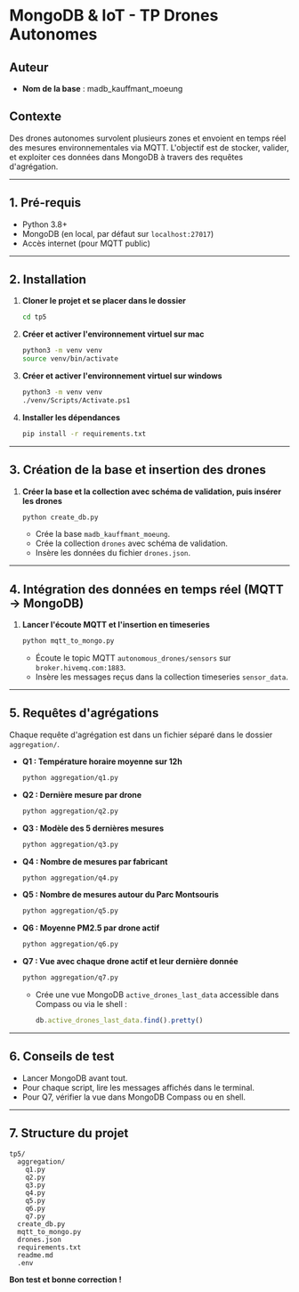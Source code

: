 # MongoDB & IoT - TP Drones Autonomes

## Auteur
- **Nom de la base** : madb_kauffmant_moeung

## Contexte
Des drones autonomes survolent plusieurs zones et envoient en temps réel des mesures environnementales via MQTT. L'objectif est de stocker, valider, et exploiter ces données dans MongoDB à travers des requêtes d'agrégation.

---

## 1. Pré-requis
- Python 3.8+
- MongoDB (en local, par défaut sur `localhost:27017`)
- Accès internet (pour MQTT public)

---

## 2. Installation

1. **Cloner le projet et se placer dans le dossier**
   ```bash
   cd tp5
   ```

2. **Créer et activer l'environnement virtuel sur mac**
   ```bash
   python3 -m venv venv
   source venv/bin/activate
   ```

2. **Créer et activer l'environnement virtuel sur windows**
   ```bash
   python3 -m venv venv
   ./venv/Scripts/Activate.ps1
   ```

3. **Installer les dépendances**
   ```bash
   pip install -r requirements.txt
   ```

---

## 3. Création de la base et insertion des drones

1. **Créer la base et la collection avec schéma de validation, puis insérer les drones**
   ```bash
   python create_db.py
   ```
   - Crée la base `madb_kauffmant_moeung`.
   - Crée la collection `drones` avec schéma de validation.
   - Insère les données du fichier `drones.json`.

---

## 4. Intégration des données en temps réel (MQTT → MongoDB)

1. **Lancer l'écoute MQTT et l'insertion en timeseries**
   ```bash
   python mqtt_to_mongo.py
   ```
   - Écoute le topic MQTT `autonomous_drones/sensors` sur `broker.hivemq.com:1883`.
   - Insère les messages reçus dans la collection timeseries `sensor_data`.

---

## 5. Requêtes d'agrégations

Chaque requête d'agrégation est dans un fichier séparé dans le dossier `aggregation/`.

- **Q1 : Température horaire moyenne sur 12h**
  ```bash
  python aggregation/q1.py
  ```
- **Q2 : Dernière mesure par drone**
  ```bash
  python aggregation/q2.py
  ```
- **Q3 : Modèle des 5 dernières mesures**
  ```bash
  python aggregation/q3.py
  ```
- **Q4 : Nombre de mesures par fabricant**
  ```bash
  python aggregation/q4.py
  ```
- **Q5 : Nombre de mesures autour du Parc Montsouris**
  ```bash
  python aggregation/q5.py
  ```
- **Q6 : Moyenne PM2.5 par drone actif**
  ```bash
  python aggregation/q6.py
  ```
- **Q7 : Vue avec chaque drone actif et leur dernière donnée**
  ```bash
  python aggregation/q7.py
  ```
  - Crée une vue MongoDB `active_drones_last_data` accessible dans Compass ou via le shell :
    ```js
    db.active_drones_last_data.find().pretty()
    ```

---

## 6. Conseils de test
- Lancer MongoDB avant tout.
- Pour chaque script, lire les messages affichés dans le terminal.
- Pour Q7, vérifier la vue dans MongoDB Compass ou en shell.

---

## 7. Structure du projet

```
tp5/
  aggregation/
    q1.py
    q2.py
    q3.py
    q4.py
    q5.py
    q6.py
    q7.py
  create_db.py
  mqtt_to_mongo.py
  drones.json
  requirements.txt
  readme.md
  .env
```

**Bon test et bonne correction !**
